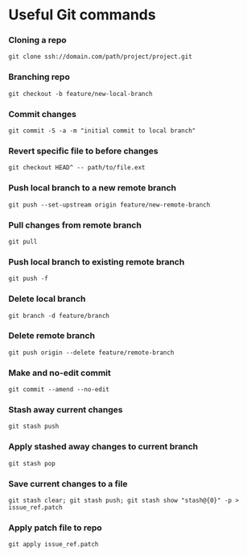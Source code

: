 # Useful Git commands

### Cloning a repo
`git clone ssh://domain.com/path/project/project.git`

### Branching repo
`git checkout -b feature/new-local-branch`

### Commit changes
`git commit -S -a -m "initial commit to local branch"`

### Revert specific file to before changes
`git checkout HEAD^ -- path/to/file.ext`

### Push local branch to a new remote branch
`git push --set-upstream origin feature/new-remote-branch`

### Pull changes from remote branch
`git pull`

### Push local branch to existing remote branch
`git push -f`

### Delete local branch
`git branch -d feature/branch`

### Delete remote branch
`git push origin --delete feature/remote-branch`

### Make and no-edit commit
`git commit --amend --no-edit`

### Stash away current changes
`git stash push`

### Apply stashed away changes to current branch
`git stash pop`

### Save current changes to a file
`git stash clear; git stash push; git stash show "stash@{0}" -p > issue_ref.patch`

### Apply patch file to repo
`git apply issue_ref.patch`
